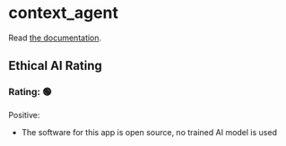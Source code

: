 # context_agent

Read [the documentation](https://docs.nextcloud.com/server/latest/admin_manual/ai/app_context_agent.html).

## Ethical AI Rating

### Rating: 🟢

Positive:

* The software for this app is open source, no trained AI model is used